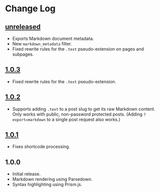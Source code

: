 # Change Log

## [unreleased]

* Exports Markdown document metadata.
* New `markdown_metadata` filter.
* Fixed rewrite rules for the `.text` pseudo-extension on pages and subpages.

## [1.0.3]

* Fixed rewrite rules for the `.text` pseudo-extension.

## [1.0.2]

* Supports adding `.text` to a post slug to get its raw Markdown content. Only works with public, non-password protected posts. (Adding `?export=markdown` to a single post request also works.)

## [1.0.1]

* Fixes shortcode processing.

## 1.0.0

* Initial release.
* Markdown rendering using Parsedown.
* Syntax highlighting using Prism.js.

[unreleased]: https://github.com/goblindegook/wp-markdown-g/compare/1.0.3...HEAD
[1.0.3]: https://github.com/goblindegook/wp-markdown-g/compare/1.0.2...1.0.3
[1.0.2]: https://github.com/goblindegook/wp-markdown-g/compare/1.0.1...1.0.2
[1.0.1]: https://github.com/goblindegook/wp-markdown-g/compare/1.0.0...1.0.1
